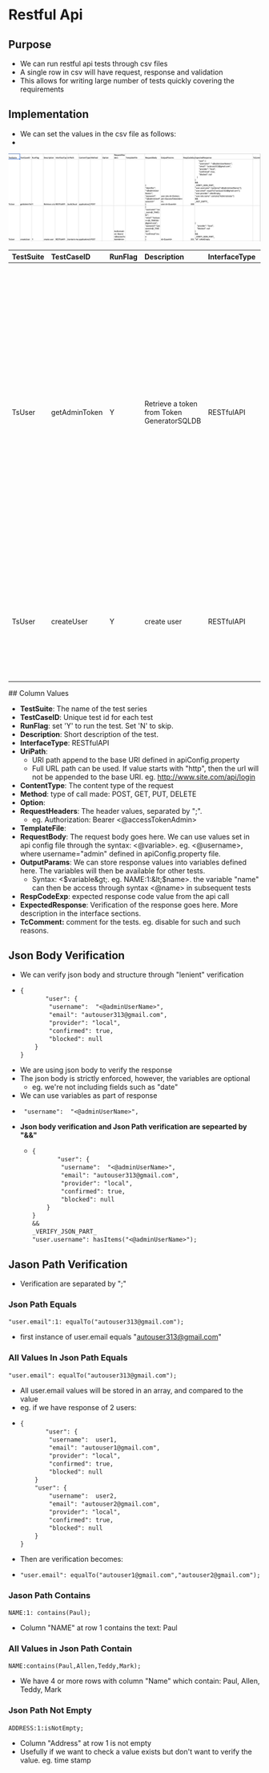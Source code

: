 # Restful Api

## Purpose

* We can run restful api tests through csv files
* A single row in csv will have request, response and validation
* This allows for writing large number of tests quickly covering the requirements

## Implementation

* We can set the values in the csv file as follows:
* 
![apiTestData/testCases/TestTestCases\_database.csv](../.gitbook/assets/image%20%2823%29.png)



<table>
  <thead>
    <tr>
      <th style="text-align:left">TestSuite</th>
      <th style="text-align:left">TestCaseID</th>
      <th style="text-align:left">RunFlag</th>
      <th style="text-align:left">Description</th>
      <th style="text-align:left">InterfaceType</th>
      <th style="text-align:left">UriPath</th>
      <th style="text-align:left">ContentType</th>
      <th style="text-align:left">Method</th>
      <th style="text-align:left">Option</th>
      <th style="text-align:left">RequestHeader</th>
      <th style="text-align:left">TemplateFile</th>
      <th style="text-align:left">RequestBody</th>
      <th style="text-align:left">OutputParam</th>
      <th style="text-align:left">RespCodeExp</th>
      <th style="text-align:left">ExpectedResponse</th>
      <th style="text-align:left">TcComments</th>
    </tr>
  </thead>
  <tbody>
    <tr>
      <td style="text-align:left">TsUser</td>
      <td style="text-align:left">getAdminToken</td>
      <td style="text-align:left">Y</td>
      <td style="text-align:left">Retrieve a token from Token GeneratorSQLDB</td>
      <td style="text-align:left">RESTfulAPI</td>
      <td style="text-align:left">/auth/local</td>
      <td style="text-align:left">application/json</td>
      <td style="text-align:left">Post</td>
      <td style="text-align:left"></td>
      <td style="text-align:left"></td>
      <td style="text-align:left"></td>
      <td style="text-align:left">
        <p>{</p>
        <p>&quot;identifier&quot;: &quot;&lt;@adminUserName&gt;&quot;,</p>
        <p>&quot;password&quot;: &quot;&lt;@adminUserPassword&gt;&quot;</p>
        <p>}</p>
      </td>
      <td style="text-align:left">
        <p>user.role.id:&lt;$roles&gt;; jwt:&lt;$accessTokenAdmin&gt;;</p>
        <p>user.id:&lt;$userId&gt;</p>
      </td>
      <td style="text-align:left">200</td>
      <td style="text-align:left">
        <p>{</p>
        <p>&quot;user&quot;: {</p>
        <p>&quot;username&quot;: &quot;&lt;@adminUserName&gt;&quot;,</p>
        <p>&quot;email&quot;: &quot;autouser313@gmail.com&quot;,</p>
        <p>&quot;provider&quot;: &quot;local&quot;,</p>
        <p>&quot;confirmed&quot;: true,</p>
        <p>&quot;blocked&quot;: null</p>
        <p>}</p>
        <p>}</p>
        <p>&amp;&amp;</p>
        <p>_VERIFY_JSON_PART_</p>
        <p>&quot;user.username&quot;:1: hasItems(&quot;&lt;@adminUserName&gt;&quot;);</p>
        <p>&quot;user.email&quot;:1:: equalTo(&quot;autouser313@gmail.com&quot;);</p>
        <p>&quot;user.provider&quot;:1: isNotEmpty;</p>
        <p>&quot;user.role.name&quot;:1: contains(&quot;Administrator&quot;)</p>
        <p>&amp;&amp;</p>
        <p>_NOT_EMPTY_</p>
      </td>
      <td style="text-align:left"></td>
    </tr>
    <tr>
      <td style="text-align:left">TsUser</td>
      <td style="text-align:left">createUser</td>
      <td style="text-align:left">Y</td>
      <td style="text-align:left">create user</td>
      <td style="text-align:left">RESTfulAPI</td>
      <td style="text-align:left">/content-manager/explorer/user/?source=users-permissions</td>
      <td style="text-align:left">application/x-www-form-urlencoded</td>
      <td style="text-align:left">Post</td>
      <td style="text-align:left"></td>
      <td style="text-align:left">Authorization: Bearer &lt;@accessTokenAdmin&gt;</td>
      <td style="text-align:left"></td>
      <td style="text-align:left">
        <p>{</p>
        <p>&quot;username&quot;:&quot;zzz_test&lt;@_TIME16&gt;&quot;,</p>
        <p>&quot;email&quot;:&quot;testuser+&lt;@_TIME16&gt;@gmail.com&quot;,</p>
        <p>&quot;password&quot;:&quot;password&lt;@_TIME16&gt;&quot;,</p>
        <p>&quot;confirmed&quot;:true</p>
        <p>}</p>
      </td>
      <td style="text-align:left">id:&lt;$userId&gt;</td>
      <td style="text-align:left">201</td>
      <td style="text-align:left">
        <p>{</p>
        <p>&quot;provider&quot;: &quot;local&quot;,</p>
        <p>&quot;blocked&quot;: null</p>
        <p>}</p>
        <p>&amp;&amp;</p>
        <p>_VERIFY_JSON_PART_</p>
        <p>&quot;id&quot;: isNotEmpty</p>
      </td>
      <td style="text-align:left"></td>
    </tr>
  </tbody>
</table>## Column Values

* **TestSuite**: The name of the test series
* **TestCaseID**: Unique test id for each test
* **RunFlag**: set 'Y' to run the test. Set 'N' to skip.
* **Description**: Short description of the test.
* **InterfaceType**: RESTfulAPI
* **UriPath**: 
  * URI path append to the base URI defined in apiConfig.property
  * Full URL path can be used. If value starts with "http", then the url will not be appended to the base URI. eg. http://www.site.com/api/login
* **ContentType**: The content type of the request
* **Method**:  type of call made: POST, GET, PUT, DELETE
* **Option**: 
* **RequestHeaders**: The header values, separated by ";". 
  * eg. Authorization: Bearer &lt;@accessTokenAdmin&gt;
* **TemplateFile**: 
* **RequestBody**: The request body goes here. We can use values set in api config file through the syntax: &lt;@variable&gt;. eg. &lt;@username&gt;, where username="admin" defined in apiConfig.property file.
* **OutputParams**: We can store response values into variables defined here. The variables will then be available for other tests.
  *  Syntax: &lt;$variable&gt;. eg. NAME:1:&lt;$name&gt;. the variable "name" can then be access through syntax &lt;@name&gt; in subsequent tests
* **RespCodeExp**: expected response code value from the api call
* **ExpectedResponse**: Verification of the response goes here. More description in the interface sections.
* **TcComment:** comment for the tests. eg. disable for such and such reasons.



## Json Body Verification

* We can verify json body and structure through "lenient" verification
* ```text
  {
         "user": {
          "username":  "<@adminUserName>",
          "email": "autouser313@gmail.com",
          "provider": "local",
          "confirmed": true,
          "blocked": null
      }
  }
  ```
* We are using json body to verify the response
* The json body is strictly enforced, however, the variables are optional
  * eg. we're not including fields such as "date"
* We can use variables as part of response
* ```
   "username":  "<@adminUserName>",
  ```
* **Json body verification and Json Path verification are sepearted by "&&"**
  * ```text
    {
           "user": {
            "username":  "<@adminUserName>",
            "email": "autouser313@gmail.com",
            "provider": "local",
            "confirmed": true,
            "blocked": null
        }
    }
    &&
    _VERIFY_JSON_PART_
    "user.username": hasItems("<@adminUserName>");
    ```

## Jason Path Verification

* Verification are separated by ";"

### Json Path Equals

```text
"user.email":1: equalTo("autouser313@gmail.com");
```

* first instance of user.email equals "autouser313@gmail.com"

### All Values In Json Path Equals

```text
"user.email": equalTo("autouser313@gmail.com");
```

* All user.email values will be stored in an array, and compared to the value
* eg. if we have response of 2 users: 
* ```text
  {
         "user": {
          "username":  user1,
          "email": "autouser1@gmail.com",
          "provider": "local",
          "confirmed": true,
          "blocked": null
      }
      "user": {
          "username":  user2,
          "email": "autouser2@gmail.com",
          "provider": "local",
          "confirmed": true,
          "blocked": null
      }
  }
  ```
* Then are verification becomes:
* ```text
  "user.email": equalTo("autouser1@gmail.com","autouser2@gmail.com");
  ```

### Jason Path Contains

```text
NAME:1: contains(Paul);
```

* Column "NAME" at row 1 contains the text: Paul

### All Values in Json Path Contain

```text
NAME:contains(Paul,Allen,Teddy,Mark);
```

* We have 4 or more rows with column "Name" which contain: Paul, Allen, Teddy, Mark

### Json Path Not Empty

```text
ADDRESS:1:isNotEmpty;
```

* Column "Address" at row 1 is not empty
* Usefully if we want to check a value exists but don't want to verify the value. eg. time stamp

